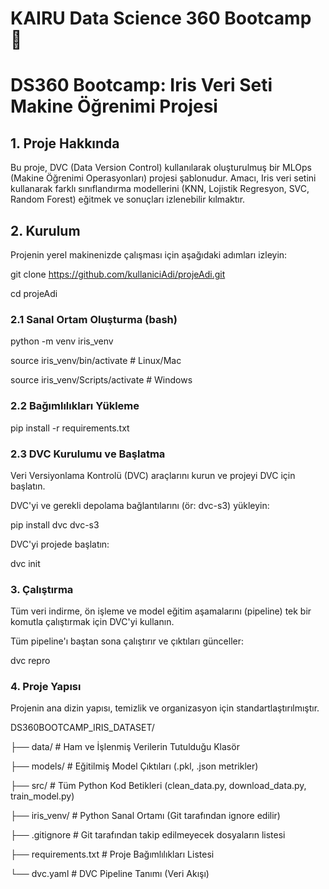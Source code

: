 # KAIRU Data Science 360 Bootcamp 🚀
# DS360 Bootcamp: Iris Veri Seti Makine Öğrenimi Projesi


## 1. Proje Hakkında

Bu proje, DVC (Data Version Control) kullanılarak oluşturulmuş bir MLOps (Makine Öğrenimi Operasyonları) projesi şablonudur. Amacı, Iris veri setini kullanarak farklı sınıflandırma modellerini (KNN, Lojistik Regresyon, SVC, Random Forest) eğitmek ve sonuçları izlenebilir kılmaktır.


## 2. Kurulum

Projenin yerel makinenizde çalışması için aşağıdaki adımları izleyin:

git clone https://github.com/kullaniciAdi/projeAdi.git

cd projeAdi


### 2.1 Sanal Ortam Oluşturma (bash)

python -m venv iris_venv

source iris_venv/bin/activate  # Linux/Mac

source iris_venv/Scripts/activate   # Windows


### 2.2 Bağımlılıkları Yükleme

pip install -r requirements.txt


### 2.3 DVC Kurulumu ve Başlatma

Veri Versiyonlama Kontrolü (DVC) araçlarını kurun ve projeyi DVC için başlatın.

DVC'yi ve gerekli depolama bağlantılarını (ör: dvc-s3) yükleyin:

pip install dvc dvc-s3

DVC'yi projede başlatın:

dvc init


### 3. Çalıştırma

Tüm veri indirme, ön işleme ve model eğitim aşamalarını (pipeline) tek bir komutla çalıştırmak için DVC'yi kullanın.

Tüm pipeline'ı baştan sona çalıştırır ve çıktıları günceller:

dvc repro


### 4. Proje Yapısı

Projenin ana dizin yapısı, temizlik ve organizasyon için standartlaştırılmıştır.

DS360BOOTCAMP_IRIS_DATASET/

├── data/                  # Ham ve İşlenmiş Verilerin Tutulduğu Klasör

├── models/                # Eğitilmiş Model Çıktıları (.pkl, .json metrikler)

├── src/                   # Tüm Python Kod Betikleri (clean_data.py, download_data.py, train_model.py)

├── iris_venv/             # Python Sanal Ortamı (Git tarafından ignore edilir)

├── .gitignore             # Git tarafından takip edilmeyecek dosyaların listesi

├── requirements.txt       # Proje Bağımlılıkları Listesi

└── dvc.yaml               # DVC Pipeline Tanımı (Veri Akışı)

